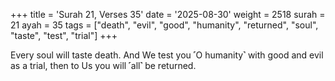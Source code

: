 +++
title = 'Surah 21, Verses 35'
date = '2025-08-30'
weight = 2518
surah = 21
ayah = 35
tags = ["death", "evil", "good", "humanity", "returned", "soul", "taste", "test", "trial"]
+++

Every soul will taste death. And We test you ˹O humanity˺ with good and evil as a trial, then to Us you will ˹all˺ be returned.